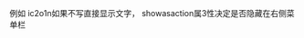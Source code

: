 

例如     <item android:id="@+id/menu_main_test" android:title="测试"
        android:icon="@android:drawable/arrow_down_float"
        android:orderInCategory="200" app:showAsAction="always" />
ic2o1n如果不写直接显示文字， showasaction属3性决定是否隐藏在右侧菜单栏


